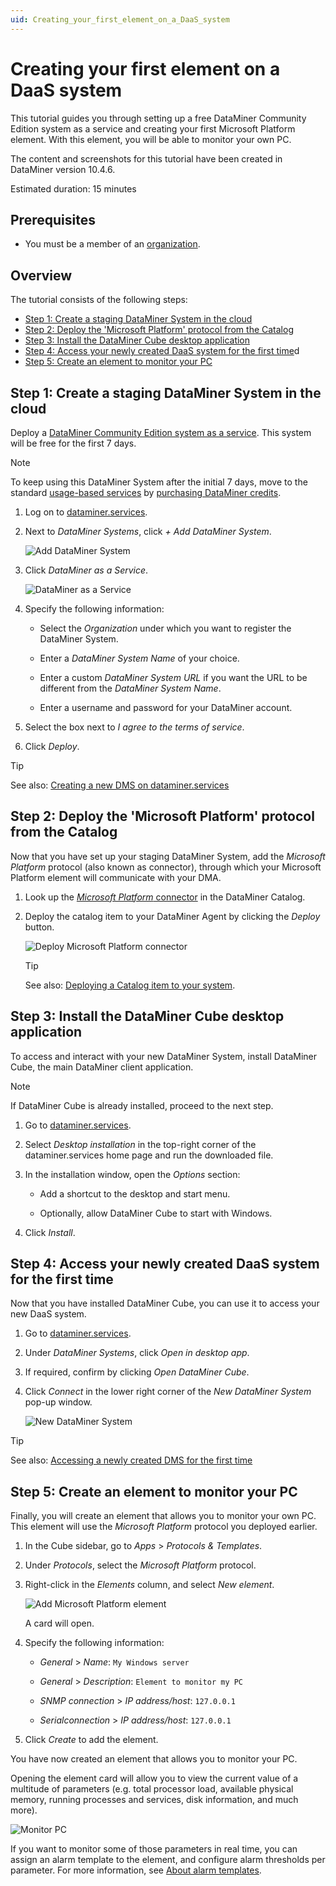 ```yaml
---
uid: Creating_your_first_element_on_a_DaaS_system
---
```


# Creating your first element on a DaaS system

This tutorial guides you through setting up a free DataMiner Community Edition system as a service and creating your first Microsoft Platform element. With this element, you will be able to monitor your own PC.

The content and screenshots for this tutorial have been created in DataMiner version 10.4.6.

Estimated duration: 15 minutes

## Prerequisites

- You must be a member of an [organization](xref:Pricing_Usage_based_service#organization).

## Overview

The tutorial consists of the following steps:

- [Step 1: Create a staging DataMiner System in the cloud](#step-1-create-a-staging-dataminer-system-in-the-cloud)
- [Step 2: Deploy the 'Microsoft Platform' protocol from the Catalog](#step-2-deploy-the-microsoft-platform-protocol-from-the-catalog)
- [Step 3: Install the DataMiner Cube desktop application](#step-3-install-the-dataminer-cube-desktop-application)
- [Step 4: Access your newly created DaaS system for the first time](#step-4-access-your-newly-created-daas-system-for-the-first-time)d
- [Step 5: Create an element to monitor your PC](#step-5-create-an-element-to-monitor-your-pc)

## Step 1: Create a staging DataMiner System in the cloud

Deploy a [DataMiner Community Edition system as a service](xref:Pricing_Commercial_Models#dataminer-community-edition). This system will be free for the first 7 days.

> [!NOTE]
> To keep using this DataMiner System after the initial 7 days, move to the standard [usage-based services](xref:Pricing_Commercial_Models#usage-based-services) by [purchasing DataMiner credits](xref:Order_DataMiner_credits).

1. Log on to [dataminer.services](https://dataminer.services).

1. Next to *DataMiner Systems*, click *+ Add DataMiner System*.

   ![Add DataMiner System](~/user-guide/images/Add_DataMiner_System.png)

1. Click *DataMiner as a Service*.

   ![DataMiner as a Service](~/user-guide/images/DataMiner_as_a_Service.png)

1. Specify the following information:

   - Select the *Organization* under which you want to register the DataMiner System.

   - Enter a *DataMiner System Name* of your choice.

   - Enter a custom *DataMiner System URL* if you want the URL to be different from the *DataMiner System Name*.

   - Enter a username and password for your DataMiner account.

1. Select the box next to *I agree to the terms of service*.

1. Click *Deploy*.

> [!TIP]
> See also: [Creating a new DMS on dataminer.services](xref:Creating_a_DMS_on_dataminer_services)

## Step 2: Deploy the 'Microsoft Platform' protocol from the Catalog

Now that you have set up your staging DataMiner System, add the *Microsoft Platform* protocol (also known as connector), through which your Microsoft Platform element will communicate with your DMA.

1. Look up the [*Microsoft Platform* connector](https://catalog.dataminer.services/details/4abcf220-c001-4ffd-bab8-559dee47088f) in the DataMiner Catalog.

1. Deploy the catalog item to your DataMiner Agent by clicking the *Deploy* button.

   ![Deploy Microsoft Platform connector](~/user-guide/images/Microsoft_Platform_Connector.png)

   > [!TIP]
   > See also: [Deploying a Catalog item to your system](xref:Deploying_a_catalog_item).

## Step 3: Install the DataMiner Cube desktop application

To access and interact with your new DataMiner System, install DataMiner Cube, the main DataMiner client application.

> [!NOTE]
> If DataMiner Cube is already installed, proceed to the next step.

1. Go to [dataminer.services](https://dataminer.services).

1. Select *Desktop installation* in the top-right corner of the dataminer.services home page and run the downloaded file.

1. In the installation window, open the *Options* section:

   - Add a shortcut to the desktop and start menu.

   - Optionally, allow DataMiner Cube to start with Windows.

1. Click *Install*.

## Step 4: Access your newly created DaaS system for the first time

Now that you have installed DataMiner Cube, you can use it to access your new DaaS system.

1. Go to [dataminer.services](https://dataminer.services).

1. Under *DataMiner Systems*, click *Open in desktop app*.

1. If required, confirm by clicking *Open DataMiner Cube*.

1. Click *Connect* in the lower right corner of the *New DataMiner System* pop-up window.

   ![New DataMiner System](~/user-guide/images/daas_access_003.png)

> [!TIP]
> See also: [Accessing a newly created DMS for the first time](xref:Accessing_a_new_DMS)

## Step 5: Create an element to monitor your PC

Finally, you will create an element that allows you to monitor your own PC. This element will use the *Microsoft Platform* protocol you deployed earlier.

1. In the Cube sidebar, go to *Apps* > *Protocols & Templates*.

1. Under *Protocols*, select the *Microsoft Platform* protocol.

1. Right-click in the *Elements* column, and select *New element*.

   ![Add Microsoft Platform element](~/user-guide/images/Microsoft_Platform_Element.png)

   A card will open.

1. Specify the following information:

   - *General* > *Name*: `My Windows server`

   - *General* > *Description*: `Element to monitor my PC`

   - *SNMP connection* > *IP address/host*: `127.0.0.1`

   - *Serialconnection* > *IP address/host*: `127.0.0.1`

1. Click *Create* to add the element.

You have now created an element that allows you to monitor your PC.

Opening the element card will allow you to view the current value of a multitude of parameters (e.g. total processor load, available physical memory, running processes and services, disk information, and much more).

![Monitor PC](~/user-guide/images/Monitor_PC.png)

If you want to monitor some of those parameters in real time, you can assign an alarm template to the element, and configure alarm thresholds per parameter. For more information, see [About alarm templates](xref:About_alarm_templates).
